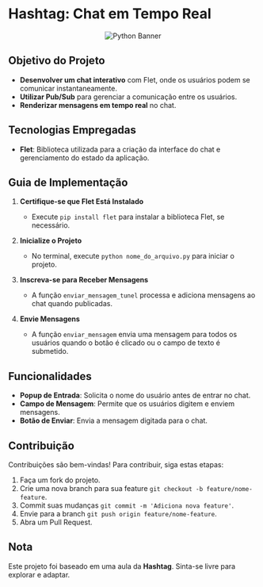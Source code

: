 # Hashtag: Chat em Tempo Real

<div align="center">
  <img src="Pythno.jpg" alt="Python Banner"/>
</div>

## Objetivo do Projeto

- **Desenvolver um chat interativo** com Flet, onde os usuários podem se comunicar instantaneamente.
- **Utilizar Pub/Sub** para gerenciar a comunicação entre os usuários.
- **Renderizar mensagens em tempo real** no chat.

## Tecnologias Empregadas

- **Flet**: Biblioteca utilizada para a criação da interface do chat e gerenciamento do estado da aplicação.

## Guia de Implementação

1. **Certifique-se que Flet Está Instalado**
   - Execute `pip install flet` para instalar a biblioteca Flet, se necessário.

2. **Inicialize o Projeto**
   - No terminal, execute `python nome_do_arquivo.py` para iniciar o projeto.

3. **Inscreva-se para Receber Mensagens**
   - A função `enviar_mensagem_tunel` processa e adiciona mensagens ao chat quando publicadas.

4. **Envie Mensagens**
   - A função `enviar_mensagem` envia uma mensagem para todos os usuários quando o botão é clicado ou o campo de texto é submetido.

## Funcionalidades

- **Popup de Entrada**: Solicita o nome do usuário antes de entrar no chat.
- **Campo de Mensagem**: Permite que os usuários digitem e enviem mensagens.
- **Botão de Enviar**: Envia a mensagem digitada para o chat.

## Contribuição

Contribuições são bem-vindas! Para contribuir, siga estas etapas:

1. Faça um fork do projeto.
2. Crie uma nova branch para sua feature `git checkout -b feature/nome-feature`.
3. Commit suas mudanças `git commit -m 'Adiciona nova feature'`.
4. Envie para a branch `git push origin feature/nome-feature`.
5. Abra um Pull Request.

## Nota

Este projeto foi baseado em uma aula da **Hashtag**. Sinta-se livre para explorar e adaptar.

